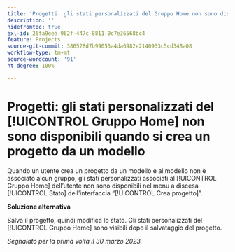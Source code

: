 ```yaml
---
title: 'Progetti: gli stati personalizzati del Gruppo Home non sono disponibili quando si crea un progetto da un modello'
description: ''
hidefromtoc: true
exl-id: 26fa9eea-962f-447c-8811-0c7e36568bc4
feature: Projects
source-git-commit: 386528d7b99053a4da6982e2140933c5cd348a08
workflow-type: tm+mt
source-wordcount: '91'
ht-degree: 100%

---
```


# Progetti: gli stati personalizzati del [!UICONTROL Gruppo Home] non sono disponibili quando si crea un progetto da un modello

Quando un utente crea un progetto da un modello e al modello non è associato alcun gruppo, gli stati personalizzati associati al [!UICONTROL Gruppo Home] dell’utente non sono disponibili nel menu a discesa [!UICONTROL Stato] dell’interfaccia “[!UICONTROL Crea progetto]”.

**Soluzione alternativa**

Salva il progetto, quindi modifica lo stato. Gli stati personalizzati del [!UICONTROL Gruppo Home] sono visibili dopo il salvataggio del progetto.

_Segnalato per la prima volta il 30 marzo 2023._
